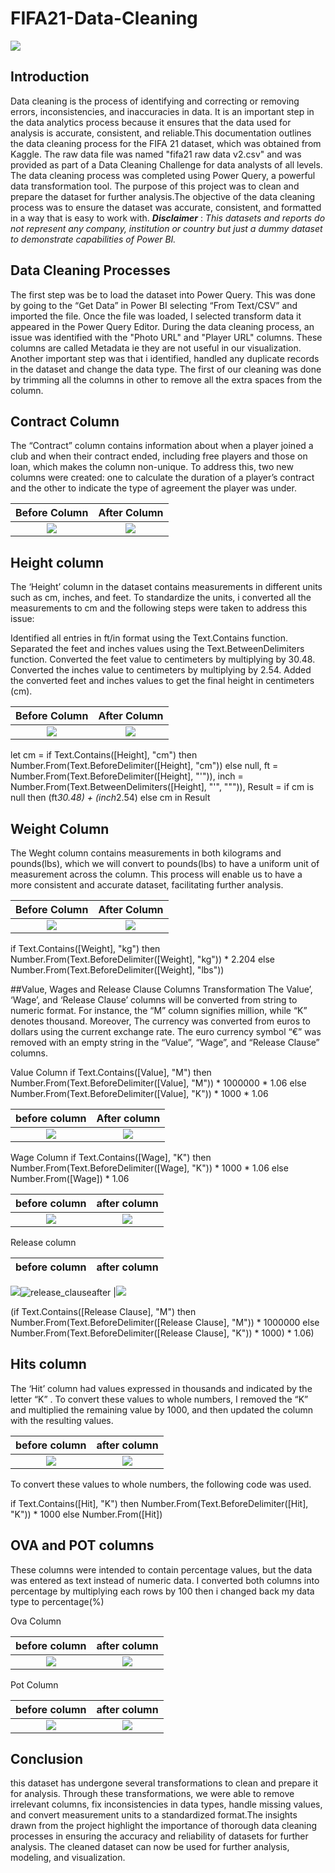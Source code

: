 # FIFA21-Data-Cleaning

![](fifa_images.png)

## Introduction
Data cleaning is the process of identifying and correcting or removing errors, inconsistencies, and inaccuracies in data. It is an important step in the data analytics process because it ensures that the data used for analysis is accurate, consistent, and reliable.This documentation outlines the data cleaning process for the FIFA 21 dataset, which was obtained from Kaggle. The raw data file was named "fifa21 raw data v2.csv" and was provided as part of a Data Cleaning Challenge for data analysts of all levels. The data cleaning process was completed using Power Query, a powerful data transformation tool. The purpose of this project was to clean and prepare the dataset for further analysis.The objective of the data cleaning process was to ensure the dataset was accurate, consistent, and formatted in a way that is easy to work with.
**_Disclaimer_** : _This datasets and reports do not represent any company, institution or country but just a dummy dataset to demonstrate capabilities of Power BI._

## Data Cleaning Processes
The first step was be to load the dataset into Power Query. This was done by going to the  “Get Data” in Power BI selecting “From Text/CSV” and imported the file. Once the file was loaded, I selected transform data it appeared in the Power Query Editor.
During the data cleaning process, an issue was identified with the "Photo URL" and "Player URL" columns. These columns are called Metadata ie they are not useful in our visualization.
Another important step was that i identified, handled any duplicate records in the dataset and change the data type. The first of our cleaning was done by trimming all the columns in other to remove all the extra spaces from the column.

## Contract Column
The “Contract” column contains information about when a player joined a club and when their contract ended, including free players and those on loan, which makes the column non-unique. To address this, two new columns were created: one to calculate the duration of a player’s contract and the other to indicate the type of agreement the player was under.

Before Column            |     After Column
:-----------------------:|:---------------------:
![](contract_before.png) |![](contact_after.png)

## Height column
The ‘Height’ column in the dataset contains measurements in different units such as cm, inches, and feet. To standardize the units, i converted all the measurements to cm and the following steps were taken to address this issue:

Identified all entries in ft/in format using the Text.Contains function.
Separated the feet and inches values using the Text.BetweenDelimiters function.
Converted the feet value to centimeters by multiplying by 30.48.
Converted the inches value to centimeters by multiplying by 2.54.
Added the converted feet and inches values to get the final height in centimeters (cm).

Before Column           |     After Column
:----------------------:|:--------------------:
![](height_before.png)  |  ![](height_after.png)

let 
    cm = if Text.Contains([Height], "cm") then 
            Number.From(Text.BeforeDelimiter([Height], "cm")) 
         else 
            null,
    ft = Number.From(Text.BeforeDelimiter([Height], "'")),
    inch = Number.From(Text.BetweenDelimiters([Height], "'", """)),
    Result = if cm is null then (ft*30.48) + (inch*2.54) else cm
in
    Result

## Weight Column
The Weght column contains measurements in both kilograms and pounds(lbs), which we will convert to pounds(lbs) to have a uniform unit of measurement across the column. This process will enable us to have a more consistent and accurate dataset, facilitating further analysis.

Before Column             |        After Column
:------------------------:|:---------------------:
![](weight_before.png)    |  ![](weight_after.png)

if Text.Contains([Weight], "kg") then
    Number.From(Text.BeforeDelimiter([Weight], "kg")) * 2.204
else
    Number.From(Text.BeforeDelimiter([Weight], "lbs"))
    
   ##Value, Wages and Release Clause Columns Transformation
   The Value’, ‘Wage’, and ‘Release Clause’ columns will be converted from string to numeric format. For instance, the “M” column signifies million, while “K” denotes thousand. Moreover, The currency was converted from euros to dollars using the current exchange rate. The euro currency symbol “€” was removed with an empty string in the “Value”, “Wage”, and “Release Clause” columns.
   
   Value Column
   if Text.Contains([Value], "M") then
    Number.From(Text.BeforeDelimiter([Value], "M")) * 1000000 * 1.06
else
    Number.From(Text.BeforeDelimiter([Value], "K")) * 1000 * 1.06
   
   before column        |     After column
   :-------------------:|:-----------------:
   ![](value_before.png)|![](value_after.png)
   
   Wage Column
   if Text.Contains([Wage], "K") then 
    Number.From(Text.BeforeDelimiter([Wage], "K")) * 1000 * 1.06
else
    Number.From([Wage]) * 1.06
   
   before column       |     after column
   :------------------:|:----------------:
   ![](wage_before.png)|![](wage_after.png)
   
Release column

 before column               |     after column
:---------------------------:|:--------------------------:
![](release_clausebefore.png)![release_clauseafter](https://user-images.githubusercontent.com/126922761/225776581-8b984d4c-b89b-484c-afc7-16a0cfef3adc.png)
|![](release_clauseafter.png)

(if Text.Contains([Release Clause], "M") then
    Number.From(Text.BeforeDelimiter([Release Clause], "M")) * 1000000
else
    Number.From(Text.BeforeDelimiter([Release Clause], "K")) * 1000) * 1.06)
    
 ## Hits column
The ‘Hit’ column had values expressed in thousands and indicated by the letter “K” . To convert these values to whole numbers, I removed the “K” and multiplied the remaining value by 1000, and then updated the column with the resulting values.
    
 before column      |     after column
 :-----------------:|:----------------:
 ![](hit_before.png)|![](hits_after.png)
    
 To convert these values to whole numbers, the following code was used.
 
 if Text.Contains([Hit], "K") then 
    Number.From(Text.BeforeDelimiter([Hit], "K")) * 1000
else
    Number.From([Hit])
    
## OVA and POT columns
These columns were intended to contain percentage values, but the data was entered as text instead of numeric data. I converted both columns into percentage by multiplying each rows by 100 then i changed back my data type to percentage(%)

Ova Column

before column      |     after column
:-----------------:|:----------------:
![](Ova_before.png)|![](Ova_after.png)

Pot Column

before column      |     after column
:-----------------:|:----------------:
![](pot_before.png)|![](pot_after.png)

## Conclusion
this dataset has undergone several transformations to clean and prepare it for analysis. Through these transformations, we were able to remove irrelevant columns, fix inconsistencies in data types, handle missing values, and convert measurement units to a standardized format.The insights drawn from the project highlight the importance of thorough data cleaning processes in ensuring the accuracy and reliability of datasets for further analysis. The cleaned dataset can now be used for further analysis, modeling, and visualization.
   
   
   
    
